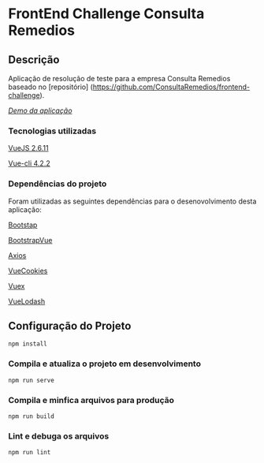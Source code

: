 # FrontEnd Challenge Consulta Remedios

## Descrição
Aplicação de resolução de teste para a empresa Consulta Remedios  baseado no [repositório] (https://github.com/ConsultaRemedios/frontend-challenge).

[*Demo da aplicação*](http://hnsistemas.com.br/teste_cr/)

### Tecnologias utilizadas
[VueJS 2.6.11](https://vuejs.org)

[Vue-cli 4.2.2](https://cli.vuejs.org)

### Dependências do projeto
Foram utilizadas as seguintes dependências para o desenovolvimento desta aplicação: 

[Bootstap](https://getbootstrap.com)

[BootstrapVue](https://bootstrap-vue.org)

[Axios](https://github.com/axios/axios)

[VueCookies](https://www.npmjs.com/package/vue-cookies)

[Vuex](https://vuex.vuejs.org)

[VueLodash](https://www.npmjs.com/package/vue-lodash)


## Configuração do Projeto
```
npm install
```

### Compila e atualiza o projeto em desenvolvimento
```
npm run serve
```

### Compila e minfica arquivos para produção
```
npm run build
```

### Lint e debuga os arquivos
```
npm run lint
```

